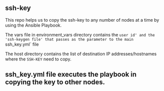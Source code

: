 ## ssh-key

This repo helps us to copy the ssh-key to any number of nodes at a time by using the Ansible Playbook.

The vars file in environment_vars directory contains the `user id' and the 'ssh-keygen file' that passes as the parameter to the main `ssh_key.yml` file

The host directory contains the list of destination IP addresses/hostnames where the `SSH-KEY` need to copy.

## ssh_key.yml file executes the playbook in copying the key to other nodes.

